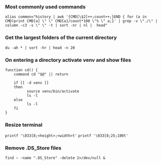 ### Most commonly used commands
```alias common="history | awk '{CMD[\$2]++;count++;}END { for (a in CMD)print CMD[a] \" \" CMD[a]/count*100 \"% \" a;}' | grep -v \"./\" | column -c3 -s \" \" -t | sort -nr | nl |  head"```

### Get the largest folders of the current directory
```du -ah * | sort -hr | head -n 20```

### On entering a directory activate venv and show files
```
function cd() {
    command cd "$@" || return

    if [[ -d venv ]]
    then
	      source venv/bin/activate
	      ls -l
    else
	      ls -l
    fi
}
```

### Resize terminal
``` printf '\033[8;<height>;<width>t' ```
``` printf '\033[8;25;100t' ```

### Remove .DS_Store files
``` find ~ -name ".DS_Store" -delete 2>/dev/null & ``` 
